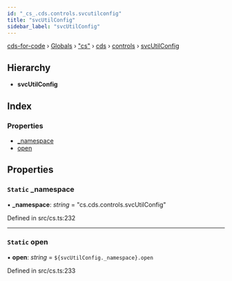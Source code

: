 ```yaml
---
id: "_cs_.cds.controls.svcutilconfig"
title: "svcUtilConfig"
sidebar_label: "svcUtilConfig"
---
```


[cds-for-code](../index.md) › [Globals](../globals.md) › ["cs"](../modules/_cs_.md) › [cds](../modules/_cs_.cds.md) › [controls](../modules/_cs_.cds.controls.md) › [svcUtilConfig](_cs_.cds.controls.svcutilconfig.md)

## Hierarchy

* **svcUtilConfig**

## Index

### Properties

* [_namespace](_cs_.cds.controls.svcutilconfig.md#static-_namespace)
* [open](_cs_.cds.controls.svcutilconfig.md#static-open)

## Properties

### `Static` _namespace

▪ **_namespace**: *string* = "cs.cds.controls.svcUtilConfig"

Defined in src/cs.ts:232

___

### `Static` open

▪ **open**: *string* = `${svcUtilConfig._namespace}.open`

Defined in src/cs.ts:233
